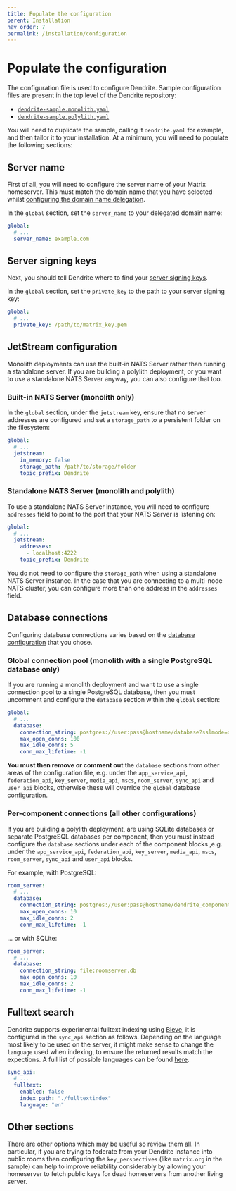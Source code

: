 ```yaml
---
title: Populate the configuration
parent: Installation
nav_order: 7
permalink: /installation/configuration
---
```


# Populate the configuration

The configuration file is used to configure Dendrite. Sample configuration files are
present in the top level of the Dendrite repository:

* [`dendrite-sample.monolith.yaml`](https://github.com/matrix-org/dendrite/blob/main/dendrite-sample.monolith.yaml)
* [`dendrite-sample.polylith.yaml`](https://github.com/matrix-org/dendrite/blob/main/dendrite-sample.polylith.yaml)

You will need to duplicate the sample, calling it `dendrite.yaml` for example, and then
tailor it to your installation. At a minimum, you will need to populate the following
sections:

## Server name

First of all, you will need to configure the server name of your Matrix homeserver.
This must match the domain name that you have selected whilst [configuring the domain
name delegation](domainname).

In the `global` section, set the `server_name` to your delegated domain name:

```yaml
global:
  # ...
  server_name: example.com
```

## Server signing keys

Next, you should tell Dendrite where to find your [server signing keys](signingkeys).

In the `global` section, set the `private_key` to the path to your server signing key:

```yaml
global:
  # ...
  private_key: /path/to/matrix_key.pem
```

## JetStream configuration

Monolith deployments can use the built-in NATS Server rather than running a standalone
server. If you are building a polylith deployment, or you want to use a standalone NATS
Server anyway, you can also configure that too.

### Built-in NATS Server (monolith only)

In the `global` section, under the `jetstream` key, ensure that no server addresses are
configured and set a `storage_path` to a persistent folder on the filesystem:

```yaml
global:
  # ...
  jetstream:
    in_memory: false
    storage_path: /path/to/storage/folder
    topic_prefix: Dendrite
```

### Standalone NATS Server (monolith and polylith)

To use a standalone NATS Server instance, you will need to configure `addresses` field
to point to the port that your NATS Server is listening on:

```yaml
global:
  # ...
  jetstream:
    addresses:
      - localhost:4222
    topic_prefix: Dendrite
```

You do not need to configure the `storage_path` when using a standalone NATS Server instance.
In the case that you are connecting to a multi-node NATS cluster, you can configure more than
one address in the `addresses` field.

## Database connections

Configuring database connections varies based on the [database configuration](database)
that you chose.

### Global connection pool (monolith with a single PostgreSQL database only)

If you are running a monolith deployment and want to use a single connection pool to a
single PostgreSQL database, then you must uncomment and configure the `database` section
within the `global` section:

```yaml
global:
  # ...
  database:
    connection_string: postgres://user:pass@hostname/database?sslmode=disable
    max_open_conns: 100
    max_idle_conns: 5
    conn_max_lifetime: -1
```

**You must then remove or comment out** the `database` sections from other areas of the
configuration file, e.g. under the `app_service_api`, `federation_api`, `key_server`,
`media_api`, `mscs`, `room_server`, `sync_api` and `user_api` blocks, otherwise these will
override the `global` database configuration.

### Per-component connections (all other configurations)

If you are building a polylith deployment, are using SQLite databases or separate PostgreSQL
databases per component, then you must instead configure the `database` sections under each
of the component blocks ,e.g. under the `app_service_api`, `federation_api`, `key_server`,
`media_api`, `mscs`, `room_server`, `sync_api` and `user_api` blocks.

For example, with PostgreSQL:

```yaml
room_server:
  # ...
  database:
    connection_string: postgres://user:pass@hostname/dendrite_component?sslmode=disable
    max_open_conns: 10
    max_idle_conns: 2
    conn_max_lifetime: -1
```

... or with SQLite:

```yaml
room_server:
  # ...
  database:
    connection_string: file:roomserver.db
    max_open_conns: 10
    max_idle_conns: 2
    conn_max_lifetime: -1
```

## Fulltext search

Dendrite supports experimental fulltext indexing using [Bleve](https://github.com/blevesearch/bleve), it is configured in the `sync_api` section as follows. Depending on the language most likely to be used on the server, it might make sense to change the `language` used when indexing, to ensure the returned results match the expections. A full list of possible languages can be found [here](https://github.com/blevesearch/bleve/tree/master/analysis/lang).

```yaml
sync_api:
  # ...
  fulltext:
    enabled: false
    index_path: "./fulltextindex"
    language: "en"
```

## Other sections

There are other options which may be useful so review them all. In particular, if you are
trying to federate from your Dendrite instance into public rooms then configuring the
`key_perspectives` (like `matrix.org` in the sample) can help to improve reliability
considerably by allowing your homeserver to fetch public keys for dead homeservers from
another living server.
